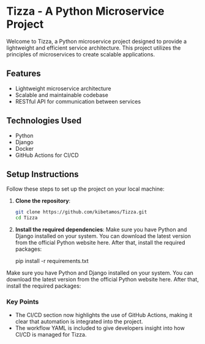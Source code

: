 # Tizza - A Python Microservice Project

Welcome to Tizza, a Python microservice project designed to provide a lightweight and efficient service architecture. This project utilizes the principles of microservices to create scalable applications.

## Features

- Lightweight microservice architecture
- Scalable and maintainable codebase
- RESTful API for communication between services


## Technologies Used

- Python
- Django
- Docker
- GitHub Actions for CI/CD

## Setup Instructions

Follow these steps to set up the project on your local machine:

1. **Clone the repository**:

   ```bash
   git clone https://github.com/kibetamos/Tizza.git
   cd Tizza

2. **Install the required dependencies**:
     Make sure you have Python and Django installed on your system. You can download the latest version from the official Python website here. After that, install the required packages:
   
   pip install -r requirements.txt


Make sure you have Python and Django installed on your system. You can download the latest version from the official Python website here. After that, install the required packages:
### Key Points
- The CI/CD section now highlights the use of GitHub Actions, making it clear that automation is integrated into the project.
- The workflow YAML is included to give developers insight into how CI/CD is managed for Tizza.

